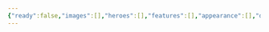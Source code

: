 ```yaml
---
{"ready":false,"images":[],"heroes":[],"features":[],"appearance":[],"dg-publish":true,"permalink":"/tabliczy/mifologicheskie-syuzhety/afina-i-arahna/","dgPassFrontmatter":true}
---
```



